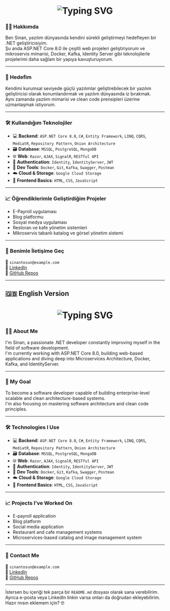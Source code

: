 <h1 align="center">
  <img src="https://readme-typing-svg.herokuapp.com?font=Source+Code+Pro&size=30&pause=1000&color=F75C7E&center=true&vCenter=true&width=435&lines=Merhaba%2C+ben+Sinan+%F0%9F%91%8B" alt="Typing SVG" />
</h1>

### 👨‍💻 Hakkımda

Ben Sinan, yazılım dünyasında kendini sürekli geliştirmeyi hedefleyen bir .NET geliştiricisiyim.  
Şu anda ASP.NET Core 8.0 ile çeşitli web projeleri geliştiriyorum ve mikroservis mimarisi, Docker, Kafka, Identity Server gibi teknolojilerle projelerimi daha sağlam bir yapıya kavuşturuyorum.

---

### 🚀 Hedefim

Kendimi kurumsal seviyede güçlü yazılımlar geliştirebilecek bir yazılım geliştiricisi olarak konumlandırmak ve yazılım dünyasında iz bırakmak.  
Aynı zamanda yazılım mimarisi ve clean code prensipleri üzerine uzmanlaşmak istiyorum.

---

### 🛠️ Kullandığım Teknolojiler

- 💻 **Backend**: `ASP.NET Core 8.0`, `C#`, `Entity Framework`, `LINQ`, `CQRS`, `MediatR`, `Repository Pattern`, `Onion Architecture`
- 🗃️ **Database**: `MSSQL`, `PostgreSQL`, `MongoDB`
- 🌐 **Web**: `Razor`, `AJAX`, `SignalR`, `RESTful API`
- 🔐 **Authentication**: `Identity`, `IdentityServer`, `JWT`
- 🧰 **Dev Tools**: `Docker`, `Git`, `Kafka`, `Swagger`, `Postman`
- ☁️ **Cloud & Storage**: `Google Cloud Storage`
- 🎨 **Frontend Basics**: `HTML`, `CSS`, `JavaScript`

---

### 📈 Öğrendiklerimle Geliştirdiğim Projeler

- E-Payroll uygulaması
- Blog platformu
- Sosyal medya uygulaması
- Restoran ve kafe yönetim sistemleri
- Mikroservis tabanlı katalog ve görsel yönetim sistemi

---

### 💬 Benimle İletişime Geç

📧 `sinantosun@example.com`  
🔗 [LinkedIn](https://www.linkedin.com/in/sinantosun)  
📂 [GitHub Repos](https://github.com/Sinantosun?tab=repositories)

---

## 🇬🇧 English Version

<h1 align="center">
  <img src="https://readme-typing-svg.herokuapp.com?font=Source+Code+Pro&size=30&pause=1000&color=F78C6B&center=true&vCenter=true&width=435&lines=Hi%2C+I'm+Sinan+%F0%9F%91%8B" alt="Typing SVG" />
</h1>

### 👨‍💻 About Me

I'm Sinan, a passionate .NET developer constantly improving myself in the field of software development.  
I'm currently working with ASP.NET Core 8.0, building web-based applications and diving deep into Microservices Architecture, Docker, Kafka, and IdentityServer.

---

### 🚀 My Goal

To become a software developer capable of building enterprise-level scalable and clean architecture-based systems.  
I'm also focusing on mastering software architecture and clean code principles.

---

### 🛠️ Technologies I Use

- 💻 **Backend**: `ASP.NET Core 8.0`, `C#`, `Entity Framework`, `LINQ`, `CQRS`, `MediatR`, `Repository Pattern`, `Onion Architecture`
- 🗃️ **Database**: `MSSQL`, `PostgreSQL`, `MongoDB`
- 🌐 **Web**: `Razor`, `AJAX`, `SignalR`, `RESTful API`
- 🔐 **Authentication**: `Identity`, `IdentityServer`, `JWT`
- 🧰 **Dev Tools**: `Docker`, `Git`, `Kafka`, `Swagger`, `Postman`
- ☁️ **Cloud & Storage**: `Google Cloud Storage`
- 🎨 **Frontend Basics**: `HTML`, `CSS`, `JavaScript`

---

### 📈 Projects I’ve Worked On

- E-payroll application  
- Blog platform  
- Social media application  
- Restaurant and cafe management systems  
- Microservices-based catalog and image management system  

---

### 💬 Contact Me

📧 `sinantosun@example.com`  
🔗 [LinkedIn](https://www.linkedin.com/in/sinantosun)  
📂 [GitHub Repos](https://github.com/Sinantosun?tab=repositories)

---

İstersen bu içeriği tek parça bir `README.md` dosyası olarak sana verebilirim. Ayrıca e-posta veya LinkedIn linkin varsa onları da doğrudan ekleyebilirim.  
Hazır mısın eklemem için? 🤓
